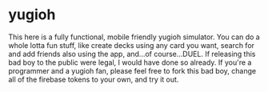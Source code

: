 # yugioh


This here is a fully functional, mobile friendly yugioh simulator. You can do a whole lotta fun stuff, like create decks using any card you want, search for and add friends also using the app, and...of course...DUEL. If releasing this bad boy to the public were legal, I would have done so already. If you're a programmer and a yugioh fan, please feel free to fork this bad boy, change all of the firebase tokens to your own, and try it out. 
